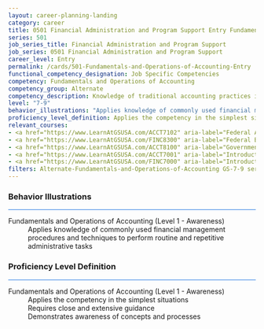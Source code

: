 ```yaml
---
layout: career-planning-landing
category: career
title: 0501 Financial Administration and Program Support Entry Fundamentals and Operations of Accounting
series: 501
job_series_title: Financial Administration and Program Support
job_series: 0501 Financial Administration and Program Support
career_level: Entry
permalink: /cards/501-Fundamentals-and-Operations-of-Accounting-Entry
functional_competency_designation: Job Specific Competencies
competency: Fundamentals and Operations of Accounting
competency_group: Alternate
competency_description: Knowledge of traditional accounting practices including accrual, obligations, and costs methods
level: "7-9"
behavior_illustrations: "Applies knowledge of commonly used financial management procedures and techniques to perform routine and repetitive administrative tasks"
proficiency_level_definition: Applies the competency in the simplest situations ? Requires close and extensive guidance ? Demonstrates awareness of concepts and processes
relevant_courses: 
- <a href="https://www.LearnAtGSUSA.com/ACCT7102" aria-label="Federal Accounting Standards (ACCT7102), GSU - https://www.LearnAtGSUSA.com/ACCT7102">Federal Accounting Standards (ACCT7102), GSU</a>
- <a href="https://www.LearnAtGSUSA.com/FINC8300" aria-label="Federal Budgeting, Execution and Accounting&#58; The Relationship (FINC8300), GSU - https://www.LearnAtGSUSA.com/FINC8300">Federal Budgeting, Execution and Accounting&#58; The Relationship (FINC8300), GSU</a>
- <a href="https://www.LearnAtGSUSA.com/ACCT8100" aria-label="Government Standard General Ledger (ACCT8100), GSU - https://www.LearnAtGSUSA.com/ACCT8100">Government Standard General Ledger (ACCT8100), GSU</a>
- <a href="https://www.LearnAtGSUSA.com/ACCT7001" aria-label="Introduction to Federal Accounting (ACCT7001), GSU - https://www.LearnAtGSUSA.com/ACCT7001">Introduction to Federal Accounting (ACCT7001), GSU</a>
- <a href="https://www.LearnAtGSUSA.com/FINC7000" aria-label="Introduction to Financial Management (FINC7000), GSU - https://www.LearnAtGSUSA.com/FINC7000">Introduction to Financial Management (FINC7000), GSU</a>
filters: Alternate-Fundamentals-and-Operations-of-Accounting GS-7-9 series-0501
---
```


<div class="desktop:grid-col-6 margin-y-3">
  <div class="border-top-2 bg-white padding-3 shadow-5 height-full members-hover border-1px button-border border-top-blue radius-lg card-text-color">
    <h3>Behavior Illustrations</h3>
    <hr style="background-color: #1b74e0 !important;"/>
    <dl class="text-base card-content-color"><dt>Fundamentals and Operations of Accounting (Level 1 - Awareness)</dt><dd>Applies knowledge of commonly used financial management procedures and techniques to perform routine and repetitive administrative tasks</dd></dl>
  </div>
</div>
<div class="desktop:grid-col-6 margin-y-3">
  <div class="border-top-2 bg-white padding-3 shadow-5 height-full members-hover border-1px button-border border-top-blue radius-lg card-text-color">
    <h3>Proficiency Level Definition</h3>
     <hr style="background-color: #1b74e0 !important;"/>
    <dl class="text-base card-content-color"><dt>Fundamentals and Operations of Accounting (Level 1 - Awareness)</dt><dd>Applies the competency in the simplest situations </dd><dd> Requires close and extensive guidance </dd><dd> Demonstrates awareness of concepts and processes</dd></dl>
  </div>
</div>